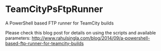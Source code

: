 TeamCityPsFtpRunner
===================

A PowerShell based FTP runner for TeamCity builds

Please check this blog post for details on using the scripts and available parameters:
http://www.rahulsingla.com/blog/2014/09/a-powershell-based-ftp-runner-for-teamcity-builds

